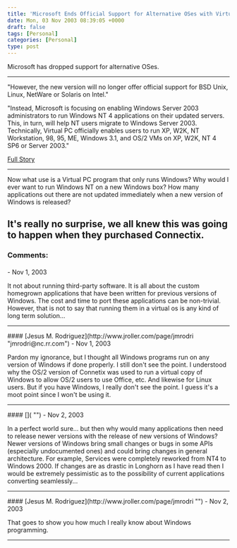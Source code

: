 ```yaml
---
title: 'Microsoft Ends Official Support for Alternative OSes with Virtual PC'
date: Mon, 03 Nov 2003 08:39:05 +0000
draft: false
tags: [Personal]
categories: [Personal]
type: post
---
```


Microsoft has dropped support for alternative OSes.

* * *

"However, the new version will no longer offer official support for BSD Unix, Linux, NetWare or Solaris on Intel."

"Instead, Microsoft is focusing on enabling Windows Server 2003 administrators to run Windows NT 4 applications on their updated servers. This, in turn, will help NT users migrate to Windows Server 2003. Technically, Virtual PC officially enables users to run XP, W2K, NT Workstation, 98, 95, ME, Windows 3.1, and OS/2 VMs on XP, W2K, NT 4 SP6 or Server 2003."

[Full Story](http://www.eweek.com/article2/0,4149,1370335,00.asp)

* * *

Now what use is a Virtual PC program that only runs Windows? Why would I ever want to run Windows NT on a new Windows box? How many applications out there are not updated immediately when a new version of Windows is released?

It's really no surprise, we all knew this was going to happen when they purchased Connectix.
---
### Comments:
####
[]( "") - <time datetime="2003-11-03 12:41:31">Nov 1, 2003</time>

It not about running third-party software. It is all about the custom homegrown applications that have been written for previous versions of Windows. The cost and time to port these applications can be non-trivial. However, that is not to say that running them in a virtual os is any kind of long term solution...
<hr />
####
[Jesus M. Rodriguez](http://www.jroller.com/page/jmrodri "jmrodri@nc.rr.com") - <time datetime="2003-11-03 20:40:53">Nov 1, 2003</time>

Pardon my ignorance, but I thought all Windows programs run on any version of Windows if done properly. I still don't see the point. I understood why the OS/2 version of Connetix was used to run a virtual copy of Windows to allow OS/2 users to use Office, etc. And likewise for Linux users. But if you have Windows, I really don't see the point. I guess it's a moot point since I won't be using it.
<hr />
####
[]( "") - <time datetime="2003-11-04 12:14:25">Nov 2, 2003</time>

In a perfect world sure... but then why would many applications then need to release newer versions with the release of new versions of Windows? Newer versions of Windows bring small changes or bugs in some APIs (especially undocumented ones) and could bring changes in general architecture. For example, Services were completely reworked from NT4 to Windows 2000. If changes are as drastic in Longhorn as I have read then I would be extremely pessimistic as to the possibility of current applications converting seamlessly...
<hr />
####
[Jesus M. Rodriguez](http://www.jroller.com/page/jmrodri "") - <time datetime="2003-11-04 16:19:54">Nov 2, 2003</time>

That goes to show you how much I really know about Windows programming.
<hr />
